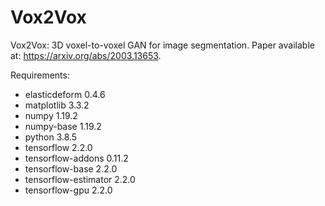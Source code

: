 # Vox2Vox
Vox2Vox: 3D voxel-to-voxel GAN for image segmentation.
Paper available at: https://arxiv.org/abs/2003.13653.

Requirements:
- elasticdeform             0.4.6    
- matplotlib                3.3.2   
- numpy                     1.19.2   
- numpy-base                1.19.2          
- python                    3.8.5         
- tensorflow                2.2.0   
- tensorflow-addons         0.11.2  
- tensorflow-base           2.2.0         
- tensorflow-estimator      2.2.0   
- tensorflow-gpu            2.2.0 

